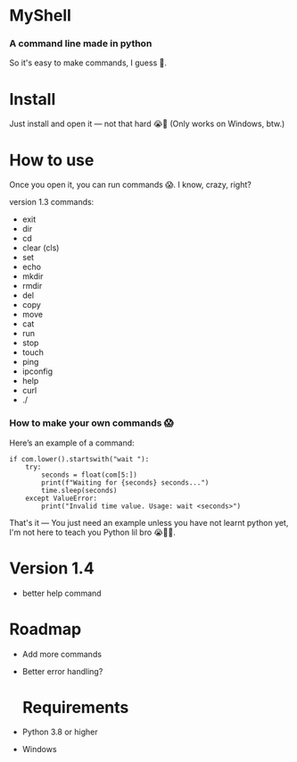 # MyShell
### A command line made in python
So it's easy to make commands, I guess 🤷.

# Install
Just install and open it — not that hard 😭🥀 (Only works on Windows, btw.)

# How to use
Once you open it, you can run commands 😱. I know, crazy, right?

version 1.3 commands: 
- exit
- dir
- cd
- clear (cls)
- set
- echo
- mkdir
- rmdir
- del
- copy
- move
- cat
- run
- stop
- touch
- ping
- ipconfig
- help
- curl
- ./

### How to make your own commands 😱
Here’s an example of a command:
   
    if com.lower().startswith("wait "):
        try: 
            seconds = float(com[5:])
            print(f"Waiting for {seconds} seconds...")
            time.sleep(seconds)
        except ValueError:
            print("Invalid time value. Usage: wait <seconds>")

That's it — You just need an example unless you have not learnt python yet, I'm not here to teach you Python lil bro 😭🥀💀.

# Version 1.4
- better help command

# Roadmap
- Add more commands
- Better error handling?


  # Requirements
- Python 3.8 or higher
- Windows
